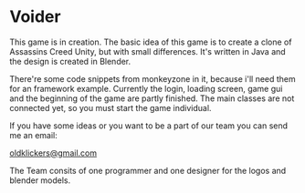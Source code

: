 # Voider
This game is in creation. The basic idea of this game is to create a clone 
of Assassins Creed Unity, but with small differences. It's written in Java and 
the design is created in Blender. 

There're some code snippets from monkeyzone in it, because i'll need them for 
an framework example. Currently the login, loading screen, game gui and the beginning
of the game are partly finished. The main classes are not connected yet, so you must start
the game individual. 

If you have some ideas or you want to be a part of our team you can send me an email:

oldklickers@gmail.com


The Team consits of one programmer and one designer for the logos and blender models.

